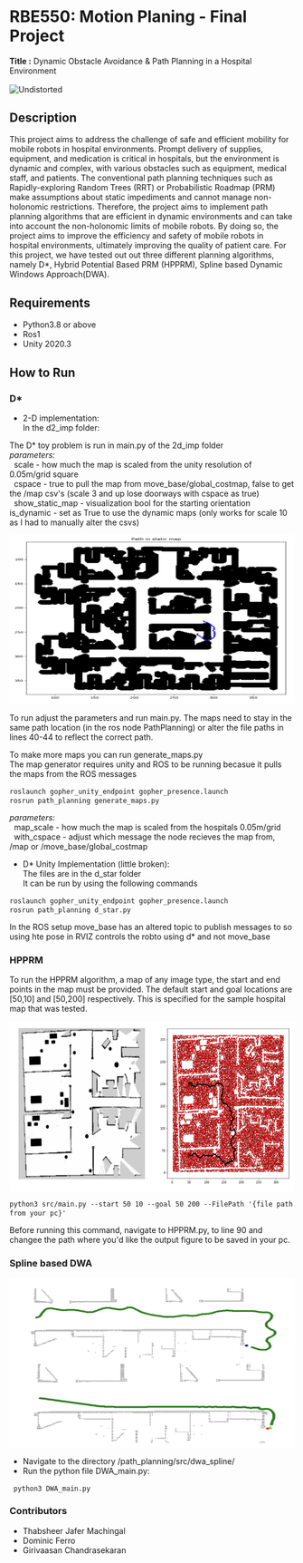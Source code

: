 # RBE550: Motion Planing - Final Project
**Title :** Dynamic Obstacle Avoidance & Path Planning in a Hospital Environment

<img src="attachments/unity.gif"  align="center" alt="Undistorted" width="600" height="300"/>

## Description
This project aims to address the challenge of safe and efficient mobility for mobile robots in hospital environments. Prompt delivery of supplies, equipment, and medication is critical in hospitals, but the environment is dynamic and complex, with various obstacles such as equipment, medical staff, and patients. The conventional path planning techniques such as Rapidly-exploring Random Trees (RRT) or Probabilistic Roadmap (PRM) make assumptions about static impediments and cannot manage non-holonomic restrictions. Therefore, the project aims to implement path planning algorithms that are efficient in dynamic environments and can take into account the non-holonomic limits of mobile robots. By doing so, the project aims to improve the efficiency and safety of mobile robots in hospital environments, ultimately improving the quality of patient care.
For this project, we have tested out out three different planning algorithms, namely D*, Hybrid Potential Based PRM (HPPRM), Spline based Dynamic Windows Approach(DWA).

## Requirements
* Python3.8 or above
* Ros1
* Unity 2020.3

## How to Run
### D*
* 2-D implementation:  
 In the d2_imp folder:  
  
The D* toy problem is run in main.py of the 2d_imp folder   
   *parameters:*  
       &nbsp;	scale - how much the map is scaled from the unity resolution of 0.05m/grid square  
       &nbsp;	cspace - true to pull the map from move_base/global_costmap, false to get the /map csv's (scale 3 and up lose doorways with cspace as true)  
       &nbsp;	show_static_map - visualization bool for the starting orientation  
		is_dynamic - set as True to use the dynamic maps (only works for scale 10 as I had to manually alter the csvs)  

<img src="attachments/D*.png"  align="center" alt="Undistorted" width="600" height="300"/>

To run adjust the parameters and run main.py. The maps need to stay in the same path location (in the ros node PathPlanning) or alter the file paths in lines 40-44 to reflect the correct path.   
  
To make more maps you can run generate_maps.py  
The map generator requires unity and ROS to be running becasue it pulls the maps from the ROS messages  
```
roslaunch gopher_unity_endpoint gopher_presence.launch  
rosrun path_planning generate_maps.py  
```
*parameters:*  
   &nbsp;  map_scale - how much the map is scaled from the hospitals 0.05m/grid  
   &nbsp;  with_cspace - adjust which message the node recieves the map from, /map or /move_base/global_costmap  
			  
* D* Unity Implementation (little broken):  
The files are in the d_star folder  
It can be run by using the following commands  
```  
roslaunch gopher_unity_endpoint gopher_presence.launch  
rosrun path_planning d_star.py  
```  
In the ROS setup move_base has an altered topic to publish messages to so using hte pose in RVIZ controls the robto using d* and not move_base   
  
  
### HPPRM
To run the HPPRM algorithm, a map of any image type, the start and end points in the map must be provided. The default start and goal locations are [50,10] and [50,200] respectively. This is specified for the sample hospital map that was tested. 

<img src="attachments/hpprm.png"  align="center" alt="Undistorted" width="600" height="300"/>

```
python3 src/main.py --start 50 10 --goal 50 200 --FilePath '{file path from your pc}'
```
Before running this command, navigate to HPPRM.py, to line 90 and changee the path where you'd like the output figure to be saved in your pc.

### Spline based DWA

<img src="attachments/dwa.png"  align="center" alt="Undistorted" width="600" height="300"/>

 * Navigate to the directory /path_planning/src/dwa_spline/
 * Run the python file DWA_main.py:  
 ```
  python3 DWA_main.py
 ```
   

### Contributors 
* Thabsheer Jafer Machingal
* Dominic Ferro
* Girivaasan Chandrasekaran
